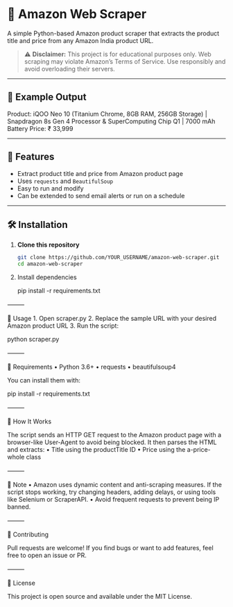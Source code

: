 
# 🛒 Amazon Web Scraper

A simple Python-based Amazon product scraper that extracts the product title and price from any Amazon India product URL.

> ⚠️ **Disclaimer:** This project is for educational purposes only. Web scraping may violate Amazon’s Terms of Service. Use responsibly and avoid overloading their servers.

---

## 📸 Example Output

Product: iQOO Neo 10 (Titanium Chrome, 8GB RAM, 256GB Storage) | Snapdragon 8s Gen 4 Processor & SuperComputing Chip Q1 | 7000 mAh Battery 
Price: ₹ 33,999

---

## 🚀 Features

- Extract product title and price from Amazon product page
- Uses `requests` and `BeautifulSoup`
- Easy to run and modify
- Can be extended to send email alerts or run on a schedule

---

## 🛠️ Installation

1. **Clone this repository**
   ```bash
   git clone https://github.com/YOUR_USERNAME/amazon-web-scraper.git
   cd amazon-web-scraper

2.	Install dependencies

	pip install -r requirements.txt



⸻

🧪 Usage
	1.	Open scraper.py
	2.	Replace the sample URL with your desired Amazon product URL
	3.	Run the script:

python scraper.py



⸻

🧾 Requirements
	•	Python 3.6+
	•	requests
	•	beautifulsoup4

You can install them with:

pip install -r requirements.txt


⸻

🧠 How It Works

The script sends an HTTP GET request to the Amazon product page with a browser-like User-Agent to avoid being blocked. It then parses the HTML and extracts:
	•	Title using the productTitle ID
	•	Price using the a-price-whole class

⸻

📌 Note
	•	Amazon uses dynamic content and anti-scraping measures. If the script stops working, try changing headers, adding delays, or using tools like Selenium or ScraperAPI.
	•	Avoid frequent requests to prevent being IP banned.

⸻

🤝 Contributing

Pull requests are welcome! If you find bugs or want to add features, feel free to open an issue or PR.

⸻

📄 License

This project is open source and available under the MIT License.

